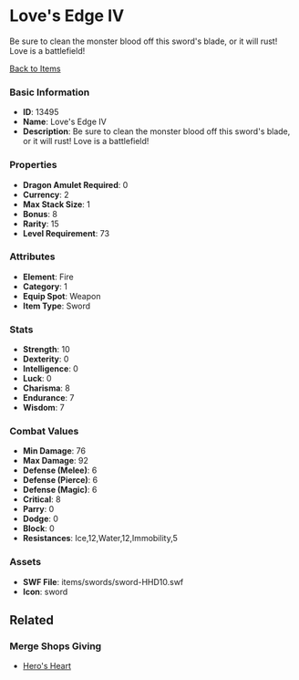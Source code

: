 # Love's Edge IV

Be sure to clean the monster blood off this sword's blade, or it will rust!  Love is a battlefield!

[Back to Items](../items.md)

### Basic Information

- **ID**: 13495
- **Name**: Love&#039;s Edge IV
- **Description**: Be sure to clean the monster blood off this sword&#039;s blade, or it will rust!  Love is a battlefield!

### Properties

- **Dragon Amulet Required**: 0
- **Currency**: 2
- **Max Stack Size**: 1
- **Bonus**: 8
- **Rarity**: 15
- **Level Requirement**: 73

### Attributes

- **Element**: Fire
- **Category**: 1
- **Equip Spot**: Weapon
- **Item Type**: Sword

### Stats

- **Strength**: 10
- **Dexterity**: 0
- **Intelligence**: 0
- **Luck**: 0
- **Charisma**: 8
- **Endurance**: 7
- **Wisdom**: 7

### Combat Values

- **Min Damage**: 76
- **Max Damage**: 92
- **Defense (Melee)**: 6
- **Defense (Pierce)**: 6
- **Defense (Magic)**: 6
- **Critical**: 8
- **Parry**: 0
- **Dodge**: 0
- **Block**: 0
- **Resistances**: Ice,12,Water,12,Immobility,5

### Assets

- **SWF File**: items/swords/sword-HHD10.swf
- **Icon**: sword

## Related

### Merge Shops Giving

- [Hero's Heart](../merge-shops/53-hero-s-heart.md)

